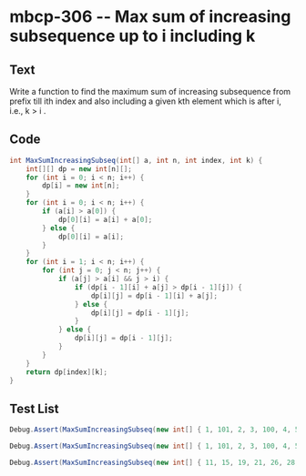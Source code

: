 # mbcp-306 -- Max sum of increasing subsequence up to i including k

## Text

Write a function to find the maximum sum of increasing subsequence from prefix till ith index and also including a given kth element which is after i, i.e., k > i .

## Code

```csharp
int MaxSumIncreasingSubseq(int[] a, int n, int index, int k) {
    int[][] dp = new int[n][];
    for (int i = 0; i < n; i++) {
        dp[i] = new int[n];
    }
    for (int i = 0; i < n; i++) {
        if (a[i] > a[0]) {
            dp[0][i] = a[i] + a[0];
        } else {
            dp[0][i] = a[i];
        }
    }
    for (int i = 1; i < n; i++) {
        for (int j = 0; j < n; j++) {
            if (a[j] > a[i] && j > i) {
                if (dp[i - 1][i] + a[j] > dp[i - 1][j]) {
                    dp[i][j] = dp[i - 1][i] + a[j];
                } else {
                    dp[i][j] = dp[i - 1][j];
                }
            } else {
                dp[i][j] = dp[i - 1][j];
            }
        }
    }
    return dp[index][k];
}
```

## Test List

```csharp
Debug.Assert(MaxSumIncreasingSubseq(new int[] { 1, 101, 2, 3, 100, 4, 5 }, 7, 4, 6) == 11);
```

```csharp
Debug.Assert(MaxSumIncreasingSubseq(new int[] { 1, 101, 2, 3, 100, 4, 5 }, 7, 2, 5) == 7);
```

```csharp
Debug.Assert(MaxSumIncreasingSubseq(new int[] { 11, 15, 19, 21, 26, 28, 31 }, 7, 2, 4) == 71);
```
